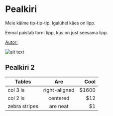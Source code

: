 # Pealkiri

Meie käime tip-tip-tip.
Igalühel käes on lipp.

Eemal paistab torni tipp,
kus on just seesama lipp.


[Autor:](https://et.wikipedia.org/wiki/Ellen_Niit)

![alt text](https://upload.wikimedia.org/wikipedia/commons/5/59/Pikk_Hermann_tower.jpg "Pikk Herman")

## Pealkiri 2

| Tables        | Are           | Cool  |
| ------------- |:-------------:| -----:|
| col 3 is      | right-aligned | $1600 |
| col 2 is      | centered      |   $12 |
| zebra stripes | are neat      |    $1 |